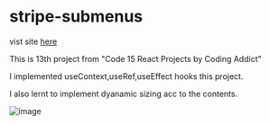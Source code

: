 # stripe-submenus

vist site [here](https://stripe-submenus-pank.netlify.app/)

This is 13th project from "Code 15 React Projects by Coding Addict"

I implemented useContext,useRef,useEffect hooks this project.

I also lernt to implement dyanamic sizing acc to the contents.

![image](https://user-images.githubusercontent.com/61234787/124759772-e0c74e80-dee4-11eb-96b8-7e766850843d.png)
